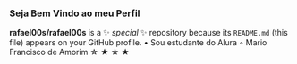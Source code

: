 ### Seja Bem Vindo ao meu Perfil

**rafael00s/rafael00s** is a ✨ _special_ ✨ repository because its `README.md` (this file) appears on your GitHub profile.
 • Sou estudante do Alura
 ◦ Mario Francisco de Amorim
                             ☆  ★   ☆  ★
